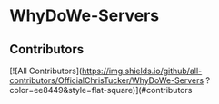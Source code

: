 # WhyDoWe-Servers
## Contributors

<!-- ALL-CONTRIBUTORS-LIST:START - Do not remove or modify this section -->
<!-- prettier-ignore-start -->
<!-- markdownlint-disable -->

<!-- markdownlint-restore -->
<!-- prettier-ignore-end -->
[![All Contributors](https://img.shields.io/github/all-contributors/OfficialChrisTucker/WhyDoWe-Servers ?color=ee8449&style=flat-square)](#contributors
<!-- ALL-CONTRIBUTORS-LIST:END -->
